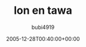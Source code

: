 ---
title: 'lon en tawa'
posts: 15
hash: 't463'
author: 'bubi4919'
date: 2005-12-28T00:40:00+00:00
sources:
  - http://forums.tokipona.org/viewtopic.php%3Ft=463.html
---